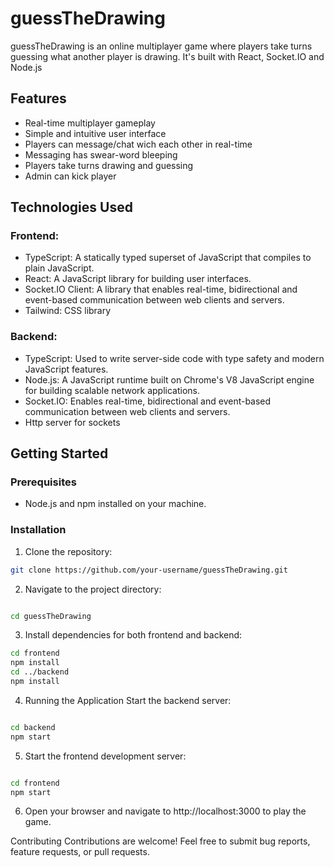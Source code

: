 # guessTheDrawing

guessTheDrawing is an online multiplayer game where players take turns guessing what another player is drawing. It's built with React, Socket.IO and Node.js

## Features

-   Real-time multiplayer gameplay
-   Simple and intuitive user interface
-   Players can message/chat wich each other in real-time
-   Messaging has swear-word bleeping
-   Players take turns drawing and guessing
-   Admin can kick player

## Technologies Used

### Frontend:

-   TypeScript: A statically typed superset of JavaScript that compiles to plain JavaScript.
-   React: A JavaScript library for building user interfaces.
-   Socket.IO Client: A library that enables real-time, bidirectional and event-based communication between web clients and servers.
-   Tailwind: CSS library

### Backend:

-   TypeScript: Used to write server-side code with type safety and modern JavaScript features.
-   Node.js: A JavaScript runtime built on Chrome's V8 JavaScript engine for building scalable network applications.
-   Socket.IO: Enables real-time, bidirectional and event-based communication between web clients and servers.
-   Http server for sockets

## Getting Started

### Prerequisites

-   Node.js and npm installed on your machine.

### Installation

1. Clone the repository:

```bash
git clone https://github.com/your-username/guessTheDrawing.git
```

2. Navigate to the project directory:

```bash

cd guessTheDrawing
```

3. Install dependencies for both frontend and backend:

```bash
cd frontend
npm install
cd ../backend
npm install
```

4. Running the Application
   Start the backend server:

```bash

cd backend
npm start
```

5. Start the frontend development server:

```bash

cd frontend
npm start
```

6. Open your browser and navigate to http://localhost:3000 to play the game.

Contributing
Contributions are welcome! Feel free to submit bug reports, feature requests, or pull requests.
